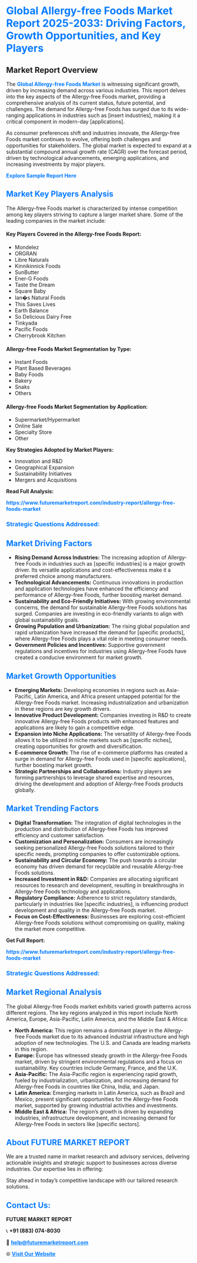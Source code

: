 <h1 style="color: #007BFF;">Global Allergy-free Foods Market Report 2025-2033: Driving Factors, Growth Opportunities, and Key Players</h1>

<section id="overview">
<h2>Market Report Overview</h2>
<p>The <a href="https://www.futuremarketreport.com/industry-report/allergy-free-foods-market" style="color: #007BFF; text-decoration: none;"><strong>Global Allergy-free Foods Market</strong></a> is witnessing significant growth, driven by increasing demand across various industries. This report delves into the key aspects of the Allergy-free Foods market, providing a comprehensive analysis of its current status, future potential, and challenges. The demand for Allergy-free Foods has surged due to its wide-ranging applications in industries such as [insert industries], making it a critical component in modern-day [applications].</p>
<p>As consumer preferences shift and industries innovate, the Allergy-free Foods market continues to evolve, offering both challenges and opportunities for stakeholders. The global market is expected to expand at a substantial compound annual growth rate (CAGR) over the forecast period, driven by technological advancements, emerging applications, and increasing investments by major players.</p>
</section>

<section id="overview">
<p><a href="https://www.futuremarketreport.com/request-sample/reportId=25990" style="color: #007BFF; text-decoration: none;"><strong>Explore Sample Report Here</strong></a></p>
</section>

<section id="key-players">
<h2 style="color: #007BFF;">Market Key Players Analysis</h2>
<p>The Allergy-free Foods market is characterized by intense competition among key players striving to capture a larger market share. Some of the leading companies in the market include:</p>
<h4>Key Players Covered in the Allergy-free Foods Report:</h4>
<ul><li>Mondelez</li><li>ORGRAN</li><li>Libre Naturals</li><li>Kinnikinnick Foods</li><li>SunButter</li><li>Ener-G Foods</li><li>Taste the Dream</li><li>Square Baby</li><li>Ian�s Natural Foods</li><li>This Saves Lives</li><li>Earth Balance</li><li>So Delicious Dairy Free</li><li>Tinkyada</li><li>Pacific Foods</li><li>Cherrybrook Kitchen</li></ul>
<h4>Allergy-free Foods Market Segmentation by Type:</h4>
<ul><li>Instant Foods</li><li>Plant Based Beverages</li><li>Baby Foods</li><li>Bakery</li><li>Snaks</li><li>Others</li></ul>

<h4>Allergy-free Foods Market Segmentation by Application:</h4>
<ul><li>Supermarket/Hypermarket</li><li>Online Sale</li><li>Specialty Store</li><li>Other</li></ul>
<p><strong>Key Strategies Adopted by Market Players:</strong></p>
<ul>
<li>Innovation and R&D</li>
<li>Geographical Expansion</li>
<li>Sustainability Initiatives</li>
<li>Mergers and Acquisitions</li>
</ul>
</section>

<section>
<p><strong>Read Full Analysis: </strong></p><a href="https://www.futuremarketreport.com/industry-report/allergy-free-foods-market" style="color: #007BFF; text-decoration: none;"><strong>https://www.futuremarketreport.com/industry-report/allergy-free-foods-market</strong></a>
<h3 style="color: #007BFF;">Strategic Questions Addressed:</h3>
</section>

<section id="driving-factors">
<h2 style="color: #007BFF;">Market Driving Factors</h2>
<ul>
<li><strong>Rising Demand Across Industries:</strong> The increasing adoption of Allergy-free Foods in industries such as [specific industries] is a major growth driver. Its versatile applications and cost-effectiveness make it a preferred choice among manufacturers.</li>
<li><strong>Technological Advancements:</strong> Continuous innovations in production and application technologies have enhanced the efficiency and performance of Allergy-free Foods, further boosting market demand.</li>
<li><strong>Sustainability and Eco-Friendly Initiatives:</strong> With growing environmental concerns, the demand for sustainable Allergy-free Foods solutions has surged. Companies are investing in eco-friendly variants to align with global sustainability goals.</li>
<li><strong>Growing Population and Urbanization:</strong> The rising global population and rapid urbanization have increased the demand for [specific products], where Allergy-free Foods plays a vital role in meeting consumer needs.</li>
<li><strong>Government Policies and Incentives:</strong> Supportive government regulations and incentives for industries using Allergy-free Foods have created a conducive environment for market growth.</li>
</ul>
</section>

<section id="growth-opportunities">
<h2 style="color: #007BFF;">Market Growth Opportunities</h2>
<ul>
<li><strong>Emerging Markets:</strong> Developing economies in regions such as Asia-Pacific, Latin America, and Africa present untapped potential for the Allergy-free Foods market. Increasing industrialization and urbanization in these regions are key growth drivers.</li>
<li><strong>Innovative Product Development:</strong> Companies investing in R&D to create innovative Allergy-free Foods products with enhanced features and applications are likely to gain a competitive edge.</li>
<li><strong>Expansion into Niche Applications:</strong> The versatility of Allergy-free Foods allows it to be utilized in niche markets such as [specific niches], creating opportunities for growth and diversification.</li>
<li><strong>E-commerce Growth:</strong> The rise of e-commerce platforms has created a surge in demand for Allergy-free Foods used in [specific applications], further boosting market growth.</li>
<li><strong>Strategic Partnerships and Collaborations:</strong> Industry players are forming partnerships to leverage shared expertise and resources, driving the development and adoption of Allergy-free Foods products globally.</li>
</ul>
</section>

<section id="trending-factors">
<h2 style="color: #007BFF;">Market Trending Factors</h2>
<ul>
<li><strong>Digital Transformation:</strong> The integration of digital technologies in the production and distribution of Allergy-free Foods has improved efficiency and customer satisfaction.</li>
<li><strong>Customization and Personalization:</strong> Consumers are increasingly seeking personalized Allergy-free Foods solutions tailored to their specific needs, prompting companies to offer customizable options.</li>
<li><strong>Sustainability and Circular Economy:</strong> The push towards a circular economy has driven demand for recyclable and reusable Allergy-free Foods solutions.</li>
<li><strong>Increased Investment in R&D:</strong> Companies are allocating significant resources to research and development, resulting in breakthroughs in Allergy-free Foods technology and applications.</li>
<li><strong>Regulatory Compliance:</strong> Adherence to strict regulatory standards, particularly in industries like [specific industries], is influencing product development and quality in the Allergy-free Foods market.</li>
<li><strong>Focus on Cost-Effectiveness:</strong> Businesses are exploring cost-efficient Allergy-free Foods solutions without compromising on quality, making the market more competitive.</li>
</ul>
</section>

<section>
<p><strong>Get Full Report: </strong></p><a href="https://www.futuremarketreport.com/industry-report/allergy-free-foods-market" style="color: #007BFF; text-decoration: none;"><strong>https://www.futuremarketreport.com/industry-report/allergy-free-foods-market</strong></a>
<h3 style="color: #007BFF;">Strategic Questions Addressed:</h3>
</section>


<section id="regional-analysis">
<h2 style="color: #007BFF;">Market Regional Analysis</h2>
<p>The global Allergy-free Foods market exhibits varied growth patterns across different regions. The key regions analyzed in this report include North America, Europe, Asia-Pacific, Latin America, and the Middle East & Africa:</p>
<ul>
<li><strong>North America:</strong> This region remains a dominant player in the Allergy-free Foods market due to its advanced industrial infrastructure and high adoption of new technologies. The U.S. and Canada are leading markets in this region.</li>
<li><strong>Europe:</strong> Europe has witnessed steady growth in the Allergy-free Foods market, driven by stringent environmental regulations and a focus on sustainability. Key countries include Germany, France, and the U.K.</li>
<li><strong>Asia-Pacific:</strong> The Asia-Pacific region is experiencing rapid growth, fueled by industrialization, urbanization, and increasing demand for Allergy-free Foods in countries like China, India, and Japan.</li>
<li><strong>Latin America:</strong> Emerging markets in Latin America, such as Brazil and Mexico, present significant opportunities for the Allergy-free Foods market, supported by growing industrial activities and investments.</li>
<li><strong>Middle East & Africa:</strong> The region’s growth is driven by expanding industries, infrastructure development, and increasing demand for Allergy-free Foods in sectors like [specific sectors].</li>
</ul>
</section>

<footer>
<h2 style="color: #007BFF;">About FUTURE MARKET REPORT</h2>
<p>We are a trusted name in market research and advisory services, delivering actionable insights and strategic support to businesses across diverse industries. Our expertise lies in offering:</p>

<p>Stay ahead in today’s competitive landscape with our tailored research solutions.</p>

<h2 style="color: #007BFF;">Contact Us:</h2>
<p><strong>FUTURE MARKET REPORT</strong></p>
<p>📞 <strong>+91 (883) 074-8030</strong></p>
<p>📧 <strong><a href="mailto:help@futuremarketreport.com" style="color: #007BFF;">help@futuremarketreport.com</a></strong></p>
<p>🌐 <strong><a href="https://www.futuremarketreport.com/" style="color: #007BFF;">Visit Our Website</a></strong></p>
</footer>